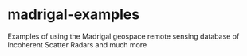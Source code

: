 # madrigal-examples
Examples of using the Madrigal geospace remote sensing database of Incoherent Scatter Radars and much more

